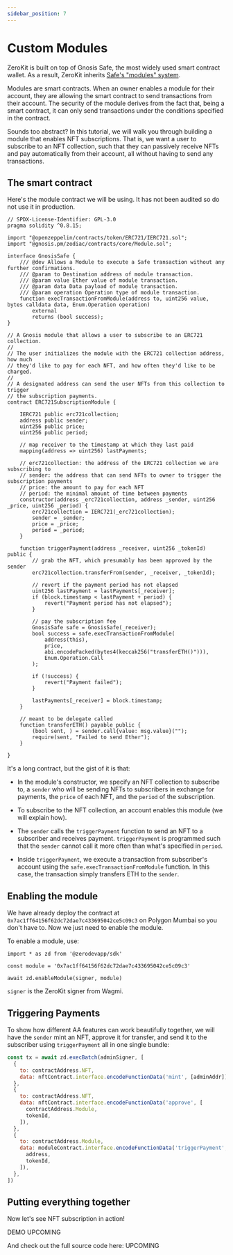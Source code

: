 ```yaml
---
sidebar_position: 7
---
```


# Custom Modules

ZeroKit is built on top of Gnosis Safe, the most widely used smart contract wallet.  As a result, ZeroKit inherits [Safe's "modules" system](https://docs.gnosis-safe.io/learn/safe-tools/modules-1).

Modules are smart contracts.  When an owner enables a module for their account, they are allowing the smart contract to send transactions from their account.  The security of the module derives from the fact that, being a smart contract, it can only send transactions under the conditions specified in the contract.

Sounds too abstract?  In this tutorial, we will walk you through building a module that enables NFT subscriptions.  That is, we want a user to subscribe to an NFT collection, such that they can passively receive NFTs and pay automatically from their account, all without having to send any transactions.

## The smart contract

Here's the module contract we will be using.  It has not been audited so do not use it in production.

```solidity
// SPDX-License-Identifier: GPL-3.0
pragma solidity ^0.8.15;

import "@openzeppelin/contracts/token/ERC721/IERC721.sol";
import "@gnosis.pm/zodiac/contracts/core/Module.sol";

interface GnosisSafe {
    /// @dev Allows a Module to execute a Safe transaction without any further confirmations.
    /// @param to Destination address of module transaction.
    /// @param value Ether value of module transaction.
    /// @param data Data payload of module transaction.
    /// @param operation Operation type of module transaction.
    function execTransactionFromModule(address to, uint256 value, bytes calldata data, Enum.Operation operation)
        external
        returns (bool success);
}

// A Gnosis module that allows a user to subscribe to an ERC721 collection.
//
// The user initializes the module with the ERC721 collection address, how much
// they'd like to pay for each NFT, and how often they'd like to be charged.
//
// A designated address can send the user NFTs from this collection to trigger
// the subscription payments.
contract ERC721SubscriptionModule {

    IERC721 public erc721collection;
    address public sender;
    uint256 public price;
    uint256 public period;

    // map receiver to the timestamp at which they last paid
    mapping(address => uint256) lastPayments;

    // erc721collection: the address of the ERC721 collection we are subscribing to
    // sender: the address that can send NFTs to owner to trigger the subscription payments
    // price: the amount to pay for each NFT
    // period: the minimal amount of time between payments
    constructor(address _erc721collection, address _sender, uint256 _price, uint256 _period) {
        erc721collection = IERC721(_erc721collection);
        sender = _sender;
        price = _price;
        period = _period;
    }

    function triggerPayment(address _receiver, uint256 _tokenId) public {
        // grab the NFT, which presumably has been approved by the sender
        erc721collection.transferFrom(sender, _receiver, _tokenId);

        // revert if the payment period has not elapsed
        uint256 lastPayment = lastPayments[_receiver];
        if (block.timestamp < lastPayment + period) {
            revert("Payment period has not elapsed");
        }

        // pay the subscription fee
        GnosisSafe safe = GnosisSafe(_receiver);
        bool success = safe.execTransactionFromModule(
            address(this),
            price,
            abi.encodePacked(bytes4(keccak256("transferETH()"))),
            Enum.Operation.Call
        );

        if (!success) {
            revert("Payment failed");
        }

        lastPayments[_receiver] = block.timestamp;
    }

    // meant to be delegate called
    function transferETH() payable public {
        (bool sent, ) = sender.call{value: msg.value}("");
        require(sent, "Failed to send Ether");
    }

}
```

It's a long contract, but the gist of it is that:

- In the module's constructor, we specify an NFT collection to subscribe to, a `sender` who will be sending NFTs to subscribers in exchange for payments, the `price` of each NFT, and the `period` of the subscription.

- To subscribe to the NFT collection, an account enables this module (we will explain how).

- The `sender` calls the `triggerPayment` function to send an NFT to a subscriber and receives payment.  `triggerPayment` is programmed such that the `sender` cannot call it more often than what's specified in `period`.

- Inside `triggerPayment`, we execute a transaction from subscriber's account using the `safe.execTransactionFromModule` function.  In this case, the transaction simply transfers ETH to the `sender`.

## Enabling the module

We have already deploy the contract at `0x7ac1ff64156f62dc72dae7c433695042ce5c09c3` on Polygon Mumbai so you don't have to.  Now we just need to enable the module.

To enable a module, use:

```
import * as zd from '@zerodevapp/sdk'

const module = '0x7ac1ff64156f62dc72dae7c433695042ce5c09c3'

await zd.enableModule(signer, module)
```

`signer` is the ZeroKit signer from Wagmi.

## Triggering Payments

To show how different AA features can work beautifully together, we will have the `sender` mint an NFT, approve it for transfer, and send it to the subscriber using `triggerPayment` all in one single bundle:

```jsx
const tx = await zd.execBatch(adminSigner, [
  {
    to: contractAddress.NFT,
    data: nftContract.interface.encodeFunctionData('mint', [adminAddr]),
  },
  {
    to: contractAddress.NFT,
    data: nftContract.interface.encodeFunctionData('approve', [
      contractAddress.Module,
      tokenId,
    ]),
  },
  {
    to: contractAddress.Module,
    data: moduleContract.interface.encodeFunctionData('triggerPayment', [
      address,
      tokenId,
    ]),
  },
])
```

## Putting everything together 

Now let's see NFT subscription in action!

DEMO UPCOMING

And check out the full source code here: UPCOMING